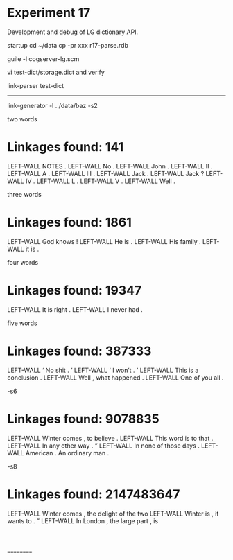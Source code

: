 
Experiment 17
=============
Development and debug of LG dictionary API.

startup
cd ~/data
cp -pr xxx r17-parse.rdb

guile -l cogserver-lg.scm

vi test-dict/storage.dict and verify

link-parser test-dict


-----------

link-generator -l ../data/baz -s2

two words
# Linkages found: 141

LEFT-WALL NOTES .
LEFT-WALL No .
LEFT-WALL John .
LEFT-WALL II .
LEFT-WALL A .
LEFT-WALL III .
LEFT-WALL Jack .
LEFT-WALL Jack ?
LEFT-WALL IV .
LEFT-WALL L .
LEFT-WALL V .
LEFT-WALL Well .

three words
# Linkages found: 1861

LEFT-WALL God knows !
LEFT-WALL He is .
LEFT-WALL His family .
LEFT-WALL it is .

four words
# Linkages found: 19347

LEFT-WALL It is right .
LEFT-WALL I never had .


five words
# Linkages found: 387333

LEFT-WALL ‘ No shit . ’
LEFT-WALL ‘ I won’t . ’
LEFT-WALL This is a conclusion .
LEFT-WALL Well , what happened .
LEFT-WALL One of you all .

-s6
# Linkages found: 9078835


LEFT-WALL Winter comes , to believe .
LEFT-WALL This word is to that .
LEFT-WALL In any other way . ”
LEFT-WALL In none of those days .
LEFT-WALL American . An ordinary man .

-s8
# Linkages found: 2147483647

LEFT-WALL Winter comes , the delight of the two
LEFT-WALL Winter is , it wants to . ”
LEFT-WALL In London , the large part , is



```



========
